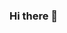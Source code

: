 ### Hi there 👋

<!-- - 🔭 I’m currently working on ... -->
<!-- - 🌱 I’m currently learning Dart and Rust -->
<!-- - 👯 I’m looking to collaborate on ... -->
<!-- - 🤔 I’m looking for help with ... -->
<!-- - 💬 Ask me about PHP, Laravel, Kotlin, Android -->
<!-- - 📫 How to reach me: ... -->
<!-- - 😄 Pronouns: ... -->
<!-- - ⚡ Fun fact: ... -->
